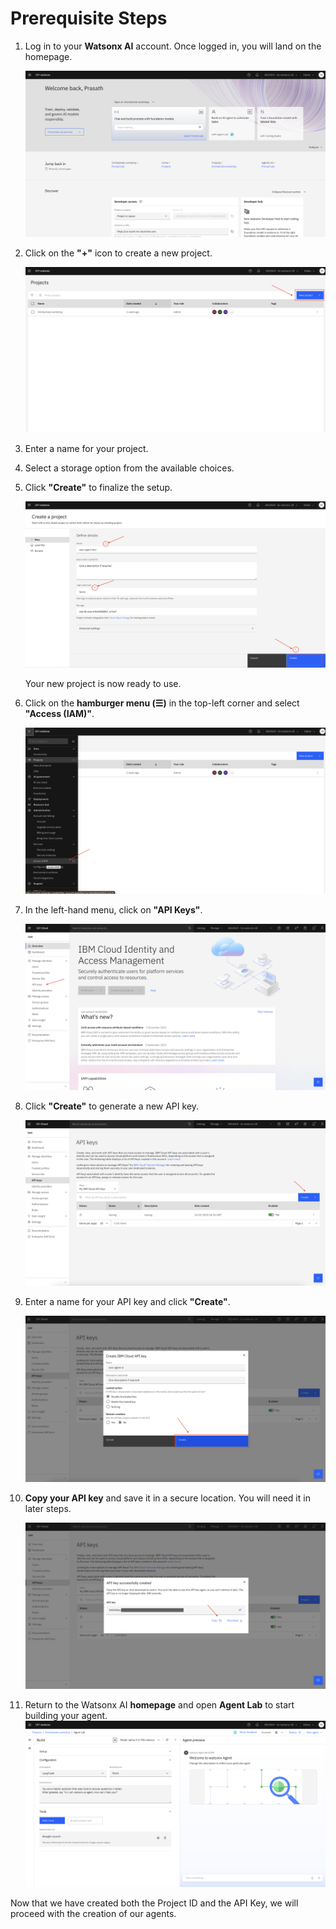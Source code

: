 # Prerequisite Steps

1. Log in to your **Watsonx AI** account. Once logged in, you will land on the homepage.  

   ![Watsonx Homepage](/environment-setup/assets/home-page.png)  

2. Click on the **"+"** icon to create a new project.  

   ![Create Project](/environment-setup/assets/add-project.png)  

3. Enter a name for your project.  
4. Select a storage option from the available choices.  
5. Click **"Create"** to finalize the setup.  

   ![Project Details](/environment-setup/assets/create-project.png)  

   Your new project is now ready to use.  

6. Click on the **hamburger menu (☰)** in the top-left corner and select **"Access (IAM)"**.  

   ![Access IAM](/environment-setup/assets/iam-access.png)  

7. In the left-hand menu, click on **"API Keys"**.  

   ![API Keys Menu](/environment-setup/assets/click-api-key.png)  

8. Click **"Create"** to generate a new API key.  

   ![API Key Page](/environment-setup/assets/create-api-key.png)  

9. Enter a name for your API key and click **"Create"**.  

   ![Create Api key](/environment-setup/assets/api-key-details.png)  

10. **Copy your API key** and save it in a secure location. You will need it in later steps.  

    ![Api Key Show](/environment-setup/assets/copy-api-key.png)  

11. Return to the Watsonx AI **homepage** and open **Agent Lab** to start building your agent. 
![Agent Lab](/environment-setup/assets/agent-lab.png) 

Now that we have created both the Project ID and the API Key, we will proceed with the creation of our agents.